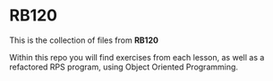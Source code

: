 # RB120

This is the collection of files from **RB120**

Within this repo you will find exercises from each lesson, as well as a
refactored RPS program, using Object Oriented Programming.